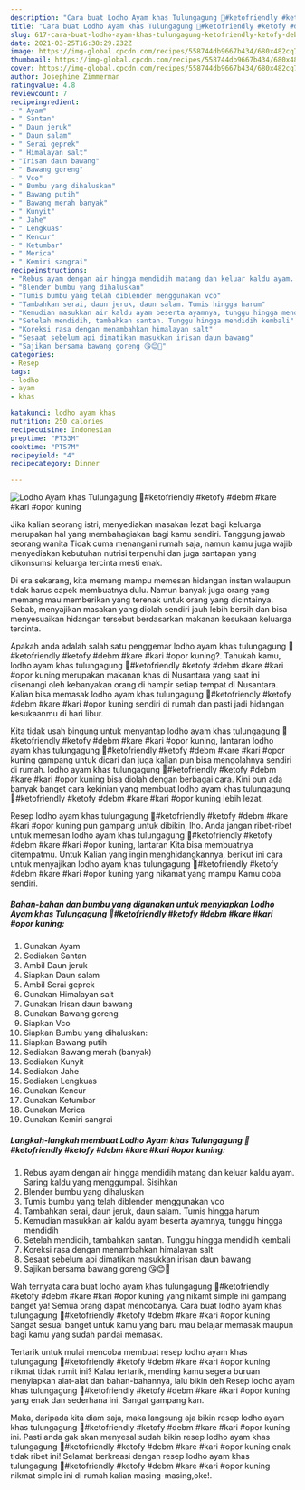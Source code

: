 ```yaml
---
description: "Cara buat Lodho Ayam khas Tulungagung 🍗#ketofriendly #ketofy #debm #kare #kari #opor kuning yang lezat Untuk Jualan"
title: "Cara buat Lodho Ayam khas Tulungagung 🍗#ketofriendly #ketofy #debm #kare #kari #opor kuning yang lezat Untuk Jualan"
slug: 617-cara-buat-lodho-ayam-khas-tulungagung-ketofriendly-ketofy-debm-kare-kari-opor-kuning-yang-lezat-untuk-jualan
date: 2021-03-25T16:38:29.232Z
image: https://img-global.cpcdn.com/recipes/558744db9667b434/680x482cq70/lodho-ayam-khas-tulungagung-🍗ketofriendly-ketofy-debm-kare-kari-opor-kuning-foto-resep-utama.jpg
thumbnail: https://img-global.cpcdn.com/recipes/558744db9667b434/680x482cq70/lodho-ayam-khas-tulungagung-🍗ketofriendly-ketofy-debm-kare-kari-opor-kuning-foto-resep-utama.jpg
cover: https://img-global.cpcdn.com/recipes/558744db9667b434/680x482cq70/lodho-ayam-khas-tulungagung-🍗ketofriendly-ketofy-debm-kare-kari-opor-kuning-foto-resep-utama.jpg
author: Josephine Zimmerman
ratingvalue: 4.8
reviewcount: 7
recipeingredient:
- " Ayam"
- " Santan"
- " Daun jeruk"
- " Daun salam"
- " Serai geprek"
- " Himalayan salt"
- "Irisan daun bawang"
- " Bawang goreng"
- " Vco"
- " Bumbu yang dihaluskan"
- " Bawang putih"
- " Bawang merah banyak"
- " Kunyit"
- " Jahe"
- " Lengkuas"
- " Kencur"
- " Ketumbar"
- " Merica"
- " Kemiri sangrai"
recipeinstructions:
- "Rebus ayam dengan air hingga mendidih matang dan keluar kaldu ayam. Saring kaldu yang menggumpal. Sisihkan"
- "Blender bumbu yang dihaluskan"
- "Tumis bumbu yang telah diblender menggunakan vco"
- "Tambahkan serai, daun jeruk, daun salam. Tumis hingga harum"
- "Kemudian masukkan air kaldu ayam beserta ayamnya, tunggu hingga mendidih"
- "Setelah mendidih, tambahkan santan. Tunggu hingga mendidih kembali"
- "Koreksi rasa dengan menambahkan himalayan salt"
- "Sesaat sebelum api dimatikan masukkan irisan daun bawang"
- "Sajikan bersama bawang goreng 😘😊🍲"
categories:
- Resep
tags:
- lodho
- ayam
- khas

katakunci: lodho ayam khas 
nutrition: 250 calories
recipecuisine: Indonesian
preptime: "PT33M"
cooktime: "PT57M"
recipeyield: "4"
recipecategory: Dinner

---
```



![Lodho Ayam khas Tulungagung 🍗#ketofriendly #ketofy #debm #kare #kari #opor kuning](https://img-global.cpcdn.com/recipes/558744db9667b434/680x482cq70/lodho-ayam-khas-tulungagung-🍗ketofriendly-ketofy-debm-kare-kari-opor-kuning-foto-resep-utama.jpg)

Jika kalian seorang istri, menyediakan masakan lezat bagi keluarga merupakan hal yang membahagiakan bagi kamu sendiri. Tanggung jawab seorang  wanita Tidak cuma menangani rumah saja, namun kamu juga wajib menyediakan kebutuhan nutrisi terpenuhi dan juga santapan yang dikonsumsi keluarga tercinta mesti enak.

Di era  sekarang, kita memang mampu memesan hidangan instan walaupun tidak harus capek membuatnya dulu. Namun banyak juga orang yang memang mau memberikan yang terenak untuk orang yang dicintainya. Sebab, menyajikan masakan yang diolah sendiri jauh lebih bersih dan bisa menyesuaikan hidangan tersebut berdasarkan makanan kesukaan keluarga tercinta. 



Apakah anda adalah salah satu penggemar lodho ayam khas tulungagung 🍗#ketofriendly #ketofy #debm #kare #kari #opor kuning?. Tahukah kamu, lodho ayam khas tulungagung 🍗#ketofriendly #ketofy #debm #kare #kari #opor kuning merupakan makanan khas di Nusantara yang saat ini disenangi oleh kebanyakan orang di hampir setiap tempat di Nusantara. Kalian bisa memasak lodho ayam khas tulungagung 🍗#ketofriendly #ketofy #debm #kare #kari #opor kuning sendiri di rumah dan pasti jadi hidangan kesukaanmu di hari libur.

Kita tidak usah bingung untuk menyantap lodho ayam khas tulungagung 🍗#ketofriendly #ketofy #debm #kare #kari #opor kuning, lantaran lodho ayam khas tulungagung 🍗#ketofriendly #ketofy #debm #kare #kari #opor kuning gampang untuk dicari dan juga kalian pun bisa mengolahnya sendiri di rumah. lodho ayam khas tulungagung 🍗#ketofriendly #ketofy #debm #kare #kari #opor kuning bisa diolah dengan berbagai cara. Kini pun ada banyak banget cara kekinian yang membuat lodho ayam khas tulungagung 🍗#ketofriendly #ketofy #debm #kare #kari #opor kuning lebih lezat.

Resep lodho ayam khas tulungagung 🍗#ketofriendly #ketofy #debm #kare #kari #opor kuning pun gampang untuk dibikin, lho. Anda jangan ribet-ribet untuk memesan lodho ayam khas tulungagung 🍗#ketofriendly #ketofy #debm #kare #kari #opor kuning, lantaran Kita bisa membuatnya ditempatmu. Untuk Kalian yang ingin menghidangkannya, berikut ini cara untuk menyajikan lodho ayam khas tulungagung 🍗#ketofriendly #ketofy #debm #kare #kari #opor kuning yang nikamat yang mampu Kamu coba sendiri.

<!--inarticleads1-->

##### Bahan-bahan dan bumbu yang digunakan untuk menyiapkan Lodho Ayam khas Tulungagung 🍗#ketofriendly #ketofy #debm #kare #kari #opor kuning:

1. Gunakan  Ayam
1. Sediakan  Santan
1. Ambil  Daun jeruk
1. Siapkan  Daun salam
1. Ambil  Serai geprek
1. Gunakan  Himalayan salt
1. Gunakan Irisan daun bawang
1. Gunakan  Bawang goreng
1. Siapkan  Vco
1. Siapkan  Bumbu yang dihaluskan:
1. Siapkan  Bawang putih
1. Sediakan  Bawang merah (banyak)
1. Sediakan  Kunyit
1. Sediakan  Jahe
1. Sediakan  Lengkuas
1. Gunakan  Kencur
1. Gunakan  Ketumbar
1. Gunakan  Merica
1. Gunakan  Kemiri sangrai




<!--inarticleads2-->

##### Langkah-langkah membuat Lodho Ayam khas Tulungagung 🍗#ketofriendly #ketofy #debm #kare #kari #opor kuning:

1. Rebus ayam dengan air hingga mendidih matang dan keluar kaldu ayam. Saring kaldu yang menggumpal. Sisihkan
1. Blender bumbu yang dihaluskan
1. Tumis bumbu yang telah diblender menggunakan vco
1. Tambahkan serai, daun jeruk, daun salam. Tumis hingga harum
1. Kemudian masukkan air kaldu ayam beserta ayamnya, tunggu hingga mendidih
1. Setelah mendidih, tambahkan santan. Tunggu hingga mendidih kembali
1. Koreksi rasa dengan menambahkan himalayan salt
1. Sesaat sebelum api dimatikan masukkan irisan daun bawang
1. Sajikan bersama bawang goreng 😘😊🍲




Wah ternyata cara buat lodho ayam khas tulungagung 🍗#ketofriendly #ketofy #debm #kare #kari #opor kuning yang nikamt simple ini gampang banget ya! Semua orang dapat mencobanya. Cara buat lodho ayam khas tulungagung 🍗#ketofriendly #ketofy #debm #kare #kari #opor kuning Sangat sesuai banget untuk kamu yang baru mau belajar memasak maupun bagi kamu yang sudah pandai memasak.

Tertarik untuk mulai mencoba membuat resep lodho ayam khas tulungagung 🍗#ketofriendly #ketofy #debm #kare #kari #opor kuning nikmat tidak rumit ini? Kalau tertarik, mending kamu segera buruan menyiapkan alat-alat dan bahan-bahannya, lalu bikin deh Resep lodho ayam khas tulungagung 🍗#ketofriendly #ketofy #debm #kare #kari #opor kuning yang enak dan sederhana ini. Sangat gampang kan. 

Maka, daripada kita diam saja, maka langsung aja bikin resep lodho ayam khas tulungagung 🍗#ketofriendly #ketofy #debm #kare #kari #opor kuning ini. Pasti anda gak akan menyesal sudah bikin resep lodho ayam khas tulungagung 🍗#ketofriendly #ketofy #debm #kare #kari #opor kuning enak tidak ribet ini! Selamat berkreasi dengan resep lodho ayam khas tulungagung 🍗#ketofriendly #ketofy #debm #kare #kari #opor kuning nikmat simple ini di rumah kalian masing-masing,oke!.

